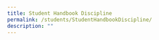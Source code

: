 ```yaml
---
title: Student Handbook Discipline
permalink: /students/StudentHandbookDiscipline/
description: ""
---
```


